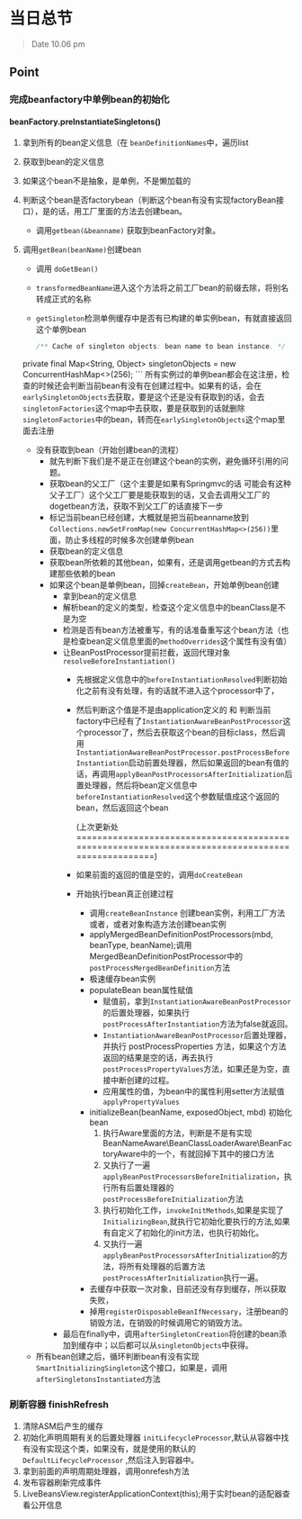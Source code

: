 # 当日总节

> Date 10.06 pm

## Point

### 完成beanfactory中单例bean的初始化

#### beanFactory.preInstantiateSingletons()

1. 拿到所有的bean定义信息（在 `beanDefinitionNames`中，遍历list
2. 获取到bean的定义信息
3. 如果这个bean不是抽象，是单例，不是懒加载的  
4. 判断这个bean是否factorybean（判断这个bean有没有实现factoryBean接口），是的话，用工厂里面的方法去创建bean。

    * 调用`getbean(&beanname)` 获取到beanFactory对象。
5. 调用`getBean(beanName)`创建bean
    * 调用 `doGetBean()`
    * `transformedBeanName`进入这个方法将之前工厂bean的前缀去除，将别名转成正式的名称
    * `getSingleton`检测单例缓存中是否有已构建的单实例bean，有就直接返回这个单例bean

        ```java
        /** Cache of singleton objects: bean name to bean instance. */
	private final Map<String, Object> singletonObjects = new ConcurrentHashMap<>(256);
        ```
        所有实例过的单例bean都会在这注册，检查的时候还会判断当前bean有没有在创建过程中。如果有的话，会在`earlySingletonObjects`去获取，要是这个还是没有获取到的话，会去`singletonFactories`这个map中去获取，要是获取到的话就删除`singletonFactories`中的bean，转而在`earlySingletonObjects`这个map里面去注册
    * 没有获取到bean（开始创建bean的流程）
      * 就先判断下我们是不是正在创建这个bean的实例，避免循环引用的问题。
      * 获取bean的父工厂（这个主要是如果有Springmvc的话  可能会有这种父子工厂）这个父工厂要是能获取到的话，又会去调用父工厂的dogetbean方法，获取不到父工厂的话直接下一步
      * 标记当前bean已经创建，大概就是把当前beanname放到`Collections.newSetFromMap(new ConcurrentHashMap<>(256))`里面，防止多线程的时候多次创建单例bean
      * 获取bean的定义信息
      * 获取bean所依赖的其他bean，如果有，还是调用getbean的方式去构建那些依赖的bean
      * 如果这个bean是单例bean，回掉`createBean`，开始单例bean创建
        * 拿到bean的定义信息
        * 解析bean的定义的类型，检查这个定义信息中的beanClass是不是为空
        * 检测是否有bean方法被重写，有的话准备重写这个bean方法（也是检查bean定义信息里面的`methodOverrides`这个属性有没有值）
        * 让BeanPostProcessor提前拦截，返回代理对象`resolveBeforeInstantiation()`
          * 先根据定义信息中的`beforeInstantiationResolved`判断初始化之前有没有处理，有的话就不进入这个processor中了，
          * 然后判断这个值是不是由application定义的  和  判断当前factory中已经有了`InstantiationAwareBeanPostProcessor`这个processor了，然后去获取这个bean的目标class，然后调用`InstantiationAwareBeanPostProcessor.postProcessBeforeInstantiation`启动前置处理器，然后如果返回的bean有值的话，再调用`applyBeanPostProcessorsAfterInitialization`后置处理器，然后将bean定义信息中`beforeInstantiationResolved`这个参数赋值成这个返回的bean，然后返回这个bean
           
            (上次更新处=================================================================================================)

          * 如果前面的返回的值是空的，调用`doCreateBean`
          * 开始执行bean真正创建过程
            * 调用`createBeanInstance` 创建bean实例，利用工厂方法或者，或者对象构造方法创建bean实例
            * applyMergedBeanDefinitionPostProcessors(mbd, beanType, beanName);调用MergedBeanDefinitionPostProcessor中的`postProcessMergedBeanDefinition`方法
            * 极速缓存bean实例
            * populateBean bean属性赋值
              * 赋值前，拿到`InstantiationAwareBeanPostProcessor`的后置处理器，如果执行`postProcessAfterInstantiation`方法为false就返回。 
              * `InstantiationAwareBeanPostProcessor`后置处理器，并执行 postProcessProperties 方法，如果这个方法返回的结果是空的话，再去执行`postProcessPropertyValues`方法，如果还是为空，直接中断创建的过程。
              * 应用属性的值，为bean中的属性利用setter方法赋值`applyPropertyValues`
            * initializeBean(beanName, exposedObject, mbd) 初始化bean  
              1. 执行Aware里面的方法，判断是不是有实现BeanNameAware\BeanClassLoaderAware\BeanFactoryAware中的一个，有就回掉下其中的接口方法
              2. 又执行了一遍`applyBeanPostProcessorsBeforeInitialization`，执行所有后置处理器的`postProcessBeforeInitialization`方法
              3. 执行初始化工作，`invokeInitMethods`,如果是实现了`InitializingBean`,就执行它初始化要执行的方法,如果有自定义了初始化的init方法，也执行初始化。
              4. 又执行一遍`applyBeanPostProcessorsAfterInitialization`的方法，将所有处理器的后置方法`postProcessAfterInitialization`执行一遍。
            * 去缓存中获取一次对象，目前还没有存到缓存，所以获取失败，
            * 掉用`registerDisposableBeanIfNecessary`，注册bean的销毁方法，在销毁的时候调用它的销毁方法。
        * 最后在finally中，调用`afterSingletonCreation`将创建的bean添加到缓存中；以后都可以从`singletonObjects`中获得。
    * 所有bean创建之后，循环判断bean有没有实现`SmartInitializingSingleton`这个接口，如果是，调用`afterSingletonsInstantiated`方法

### 刷新容器 finishRefresh

1. 清除ASM后产生的缓存
2. 初始化声明周期有关的后置处理器 `initLifecycleProcessor`,默认从容器中找有没有实现这个类，如果没有，就是使用的默认的`DefaultLifecycleProcessor` ,然后注入到容器中。
3. 拿到前面的声明周期处理器，调用onrefesh方法
4. 发布容器刷新完成事件
5. LiveBeansView.registerApplicationContext(this);用于实时bean的适配器查看公开信息
